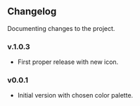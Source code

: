 ## Changelog
Documenting changes to the project.

### v.1.0.3

- First proper release with new icon.

### v0.0.1

- Initial version with chosen color palette. 
